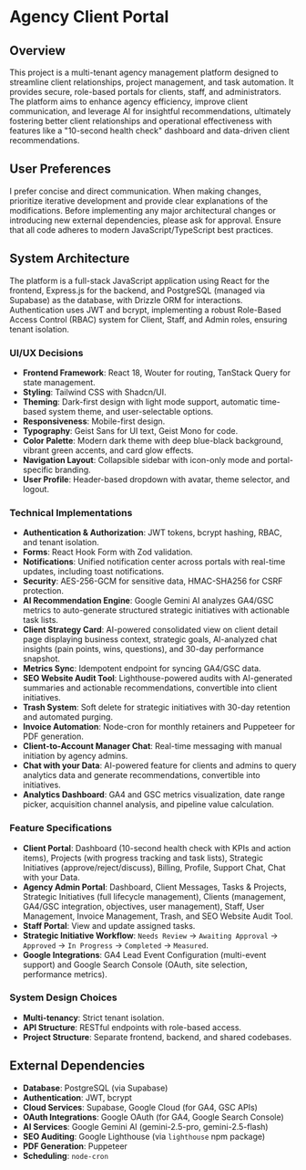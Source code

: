 # Agency Client Portal

## Overview
This project is a multi-tenant agency management platform designed to streamline client relationships, project management, and task automation. It provides secure, role-based portals for clients, staff, and administrators. The platform aims to enhance agency efficiency, improve client communication, and leverage AI for insightful recommendations, ultimately fostering better client relationships and operational effectiveness with features like a "10-second health check" dashboard and data-driven client recommendations.

## User Preferences
I prefer concise and direct communication. When making changes, prioritize iterative development and provide clear explanations of the modifications. Before implementing any major architectural changes or introducing new external dependencies, please ask for approval. Ensure that all code adheres to modern JavaScript/TypeScript best practices.

## System Architecture
The platform is a full-stack JavaScript application using React for the frontend, Express.js for the backend, and PostgreSQL (managed via Supabase) as the database, with Drizzle ORM for interactions. Authentication uses JWT and bcrypt, implementing a robust Role-Based Access Control (RBAC) system for Client, Staff, and Admin roles, ensuring tenant isolation.

### UI/UX Decisions
- **Frontend Framework**: React 18, Wouter for routing, TanStack Query for state management.
- **Styling**: Tailwind CSS with Shadcn/UI.
- **Theming**: Dark-first design with light mode support, automatic time-based system theme, and user-selectable options.
- **Responsiveness**: Mobile-first design.
- **Typography**: Geist Sans for UI text, Geist Mono for code.
- **Color Palette**: Modern dark theme with deep blue-black background, vibrant green accents, and card glow effects.
- **Navigation Layout**: Collapsible sidebar with icon-only mode and portal-specific branding.
- **User Profile**: Header-based dropdown with avatar, theme selector, and logout.

### Technical Implementations
- **Authentication & Authorization**: JWT tokens, bcrypt hashing, RBAC, and tenant isolation.
- **Forms**: React Hook Form with Zod validation.
- **Notifications**: Unified notification center across portals with real-time updates, including toast notifications.
- **Security**: AES-256-GCM for sensitive data, HMAC-SHA256 for CSRF protection.
- **AI Recommendation Engine**: Google Gemini AI analyzes GA4/GSC metrics to auto-generate structured strategic initiatives with actionable task lists.
- **Client Strategy Card**: AI-powered consolidated view on client detail page displaying business context, strategic goals, AI-analyzed chat insights (pain points, wins, questions), and 30-day performance snapshot.
- **Metrics Sync**: Idempotent endpoint for syncing GA4/GSC data.
- **SEO Website Audit Tool**: Lighthouse-powered audits with AI-generated summaries and actionable recommendations, convertible into client initiatives.
- **Trash System**: Soft delete for strategic initiatives with 30-day retention and automated purging.
- **Invoice Automation**: Node-cron for monthly retainers and Puppeteer for PDF generation.
- **Client-to-Account Manager Chat**: Real-time messaging with manual initiation by agency admins.
- **Chat with your Data**: AI-powered feature for clients and admins to query analytics data and generate recommendations, convertible into initiatives.
- **Analytics Dashboard**: GA4 and GSC metrics visualization, date range picker, acquisition channel analysis, and pipeline value calculation.

### Feature Specifications
- **Client Portal**: Dashboard (10-second health check with KPIs and action items), Projects (with progress tracking and task lists), Strategic Initiatives (approve/reject/discuss), Billing, Profile, Support Chat, Chat with your Data.
- **Agency Admin Portal**: Dashboard, Client Messages, Tasks & Projects, Strategic Initiatives (full lifecycle management), Clients (management, GA4/GSC integration, objectives, user management), Staff, User Management, Invoice Management, Trash, and SEO Website Audit Tool.
- **Staff Portal**: View and update assigned tasks.
- **Strategic Initiative Workflow**: `Needs Review` → `Awaiting Approval` → `Approved` → `In Progress` → `Completed` → `Measured`.
- **Google Integrations**: GA4 Lead Event Configuration (multi-event support) and Google Search Console (OAuth, site selection, performance metrics).

### System Design Choices
- **Multi-tenancy**: Strict tenant isolation.
- **API Structure**: RESTful endpoints with role-based access.
- **Project Structure**: Separate frontend, backend, and shared codebases.

## External Dependencies
- **Database**: PostgreSQL (via Supabase)
- **Authentication**: JWT, bcrypt
- **Cloud Services**: Supabase, Google Cloud (for GA4, GSC APIs)
- **OAuth Integrations**: Google OAuth (for GA4, Google Search Console)
- **AI Services**: Google Gemini AI (gemini-2.5-pro, gemini-2.5-flash)
- **SEO Auditing**: Google Lighthouse (via `lighthouse` npm package)
- **PDF Generation**: Puppeteer
- **Scheduling**: `node-cron`